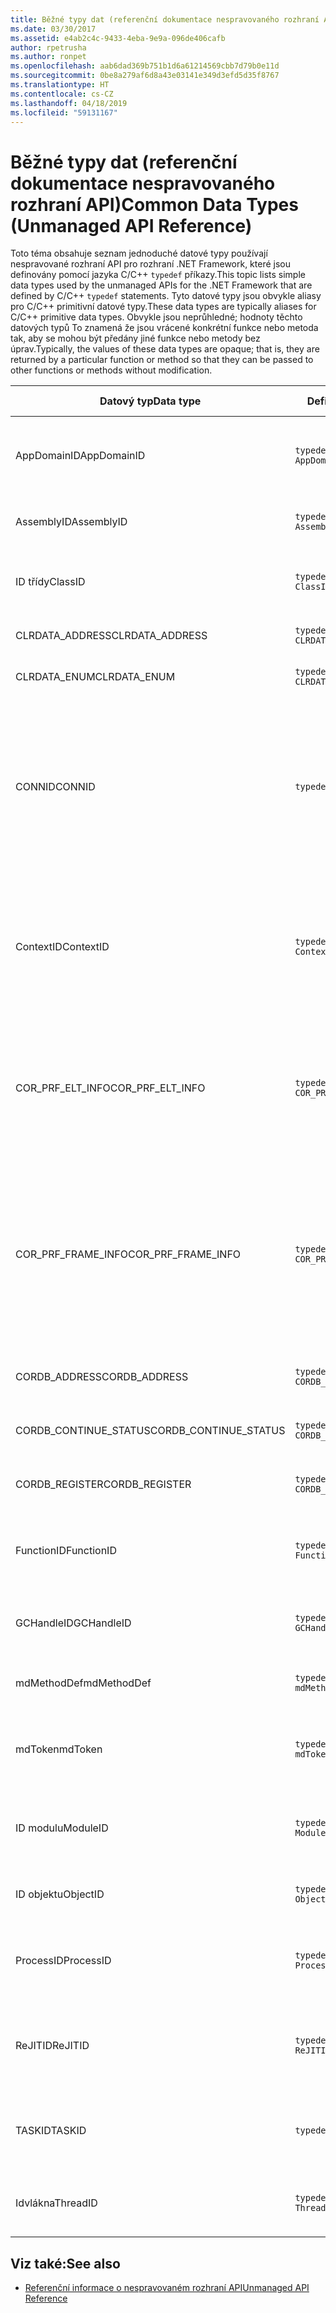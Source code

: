 ```yaml
---
title: Běžné typy dat (referenční dokumentace nespravovaného rozhraní API)
ms.date: 03/30/2017
ms.assetid: e4ab2c4c-9433-4eba-9e9a-096de406cafb
author: rpetrusha
ms.author: ronpet
ms.openlocfilehash: aab6dad369b751b1d6a61214569cbb7d79b0e11d
ms.sourcegitcommit: 0be8a279af6d8a43e03141e349d3efd5d35f8767
ms.translationtype: HT
ms.contentlocale: cs-CZ
ms.lasthandoff: 04/18/2019
ms.locfileid: "59131167"
---
```

# <a name="common-data-types-unmanaged-api-reference"></a><span data-ttu-id="5223f-102">Běžné typy dat (referenční dokumentace nespravovaného rozhraní API)</span><span class="sxs-lookup"><span data-stu-id="5223f-102">Common Data Types (Unmanaged API Reference)</span></span>
<span data-ttu-id="5223f-103">Toto téma obsahuje seznam jednoduché datové typy používají nespravované rozhraní API pro rozhraní .NET Framework, které jsou definovány pomocí jazyka C/C++ `typedef` příkazy.</span><span class="sxs-lookup"><span data-stu-id="5223f-103">This topic lists simple data types used by the unmanaged APIs for the .NET Framework that are defined by C/C++ `typedef` statements.</span></span> <span data-ttu-id="5223f-104">Tyto datové typy jsou obvykle aliasy pro C/C++ primitivní datové typy.</span><span class="sxs-lookup"><span data-stu-id="5223f-104">These data types are typically aliases for C/C++ primitive data types.</span></span> <span data-ttu-id="5223f-105">Obvykle jsou neprůhledné; hodnoty těchto datových typů To znamená že jsou vrácené konkrétní funkce nebo metoda tak, aby se mohou být předány jiné funkce nebo metody bez úprav.</span><span class="sxs-lookup"><span data-stu-id="5223f-105">Typically, the values of these data types are opaque; that is, they are returned by a particular function or method so that they can be passed to other functions or methods without modification.</span></span>  
  
|<span data-ttu-id="5223f-106">Datový typ</span><span class="sxs-lookup"><span data-stu-id="5223f-106">Data type</span></span>|<span data-ttu-id="5223f-107">Definice</span><span class="sxs-lookup"><span data-stu-id="5223f-107">Definition</span></span>|<span data-ttu-id="5223f-108">Definované v</span><span class="sxs-lookup"><span data-stu-id="5223f-108">Defined in</span></span>|<span data-ttu-id="5223f-109">Popis</span><span class="sxs-lookup"><span data-stu-id="5223f-109">Description</span></span>|  
|---------------|----------------|----------------|-----------------|  
|<span data-ttu-id="5223f-110">AppDomainID</span><span class="sxs-lookup"><span data-stu-id="5223f-110">AppDomainID</span></span>|`typedef UINT_PTR AppDomainID;`|<span data-ttu-id="5223f-111">corprof.h</span><span class="sxs-lookup"><span data-stu-id="5223f-111">corprof.h</span></span>|<span data-ttu-id="5223f-112">Identifikátor domény aplikace.</span><span class="sxs-lookup"><span data-stu-id="5223f-112">The identifier of an application domain.</span></span>|  
|<span data-ttu-id="5223f-113">AssemblyID</span><span class="sxs-lookup"><span data-stu-id="5223f-113">AssemblyID</span></span>|`typedef UINT_PTR AssemblyID;`|<span data-ttu-id="5223f-114">corprof.h</span><span class="sxs-lookup"><span data-stu-id="5223f-114">corprof.h</span></span>|<span data-ttu-id="5223f-115">Identifikátor sestavení.</span><span class="sxs-lookup"><span data-stu-id="5223f-115">The identifier of an assembly.</span></span>|  
|<span data-ttu-id="5223f-116">ID třídy</span><span class="sxs-lookup"><span data-stu-id="5223f-116">ClassID</span></span>|`typedef UINT_PTR ClassID;`|<span data-ttu-id="5223f-117">corprof.h</span><span class="sxs-lookup"><span data-stu-id="5223f-117">corprof.h</span></span>|<span data-ttu-id="5223f-118">Identifikátor spravované třídy.</span><span class="sxs-lookup"><span data-stu-id="5223f-118">The identifier of a managed class.</span></span>|  
|<span data-ttu-id="5223f-119">CLRDATA_ADDRESS</span><span class="sxs-lookup"><span data-stu-id="5223f-119">CLRDATA_ADDRESS</span></span>|`typedef ULONG64 CLRDATA_ADDRESS;`|<span data-ttu-id="5223f-120">clrdata.h</span><span class="sxs-lookup"><span data-stu-id="5223f-120">clrdata.h</span></span>|<span data-ttu-id="5223f-121">Adresa paměti 64-bit.</span><span class="sxs-lookup"><span data-stu-id="5223f-121">A 64-bit memory address.</span></span>|
|<span data-ttu-id="5223f-122">CLRDATA_ENUM</span><span class="sxs-lookup"><span data-stu-id="5223f-122">CLRDATA_ENUM</span></span>|`typedef ULONG64 CLRDATA_ADDRESS;`|<span data-ttu-id="5223f-123">Není k dispozici</span><span class="sxs-lookup"><span data-stu-id="5223f-123">Not Available</span></span>|<span data-ttu-id="5223f-124">Adresa paměti 64-bit.</span><span class="sxs-lookup"><span data-stu-id="5223f-124">A 64-bit memory address.</span></span>|
|<span data-ttu-id="5223f-125">CONNID</span><span class="sxs-lookup"><span data-stu-id="5223f-125">CONNID</span></span>|`typedef DWORD CONNID;`|<span data-ttu-id="5223f-126">cordebug.h, mscoree.h</span><span class="sxs-lookup"><span data-stu-id="5223f-126">cordebug.h, mscoree.h</span></span>|<span data-ttu-id="5223f-127">Identifikátor připojení pro vlákno, které je připojený k instanci systému Microsoft SQL Server.</span><span class="sxs-lookup"><span data-stu-id="5223f-127">The connection identifier for a thread that is connected to an instance of Microsoft SQL Server.</span></span>|  
|<span data-ttu-id="5223f-128">ContextID</span><span class="sxs-lookup"><span data-stu-id="5223f-128">ContextID</span></span>|`typedef UINT_PTR ContextID;`|<span data-ttu-id="5223f-129">corprof.h</span><span class="sxs-lookup"><span data-stu-id="5223f-129">corprof.h</span></span>|<span data-ttu-id="5223f-130">Identifikátor kontext přidružený k konkrétní spravované vlákno.</span><span class="sxs-lookup"><span data-stu-id="5223f-130">The identifier of the context associated with a particular managed thread.</span></span>|  
|<span data-ttu-id="5223f-131">COR_PRF_ELT_INFO</span><span class="sxs-lookup"><span data-stu-id="5223f-131">COR_PRF_ELT_INFO</span></span>|`typedef UINT_PTR COR_PRF_ELT_INFO;`|<span data-ttu-id="5223f-132">corprof.h</span><span class="sxs-lookup"><span data-stu-id="5223f-132">corprof.h</span></span>|<span data-ttu-id="5223f-133">Neprůhledný popisovač, který představuje informace o konkrétní rámec zásobníku.</span><span class="sxs-lookup"><span data-stu-id="5223f-133">An opaque handle that represents information about a particular stack frame.</span></span>|  
|<span data-ttu-id="5223f-134">COR_PRF_FRAME_INFO</span><span class="sxs-lookup"><span data-stu-id="5223f-134">COR_PRF_FRAME_INFO</span></span>|`typedef UINT_PTR COR_PRF_FRAME_INFO;`|<span data-ttu-id="5223f-135">corprof.h</span><span class="sxs-lookup"><span data-stu-id="5223f-135">corprof.h</span></span>|<span data-ttu-id="5223f-136">Neprůhledné zpracovat, na kterou odkazuje na blok zásobníku.</span><span class="sxs-lookup"><span data-stu-id="5223f-136">An opaque handle that points to a stack frame.</span></span> <span data-ttu-id="5223f-137">Je platný pouze během zpětného volání, který je předán.</span><span class="sxs-lookup"><span data-stu-id="5223f-137">It is valid only during the callback to which it is passed.</span></span>|  
|<span data-ttu-id="5223f-138">CORDB_ADDRESS</span><span class="sxs-lookup"><span data-stu-id="5223f-138">CORDB_ADDRESS</span></span>|`typedef ULONG64 CORDB_ADDRESS;`|<span data-ttu-id="5223f-139">cordebug.h</span><span class="sxs-lookup"><span data-stu-id="5223f-139">cordebug.h</span></span>|<span data-ttu-id="5223f-140">Adresy v paměti.</span><span class="sxs-lookup"><span data-stu-id="5223f-140">An address in memory.</span></span>|  
|<span data-ttu-id="5223f-141">CORDB_CONTINUE_STATUS</span><span class="sxs-lookup"><span data-stu-id="5223f-141">CORDB_CONTINUE_STATUS</span></span>|`typedef DWORD CORDB_CONTINUE_STATUS;`|<span data-ttu-id="5223f-142">cordebug.h</span><span class="sxs-lookup"><span data-stu-id="5223f-142">cordebug.h</span></span>|<span data-ttu-id="5223f-143">Stav pokračování.</span><span class="sxs-lookup"><span data-stu-id="5223f-143">The continuation status.</span></span>|  
|<span data-ttu-id="5223f-144">CORDB_REGISTER</span><span class="sxs-lookup"><span data-stu-id="5223f-144">CORDB_REGISTER</span></span>|`typedef ULONG64 CORDB_REGISTER;`|<span data-ttu-id="5223f-145">cordebug.h</span><span class="sxs-lookup"><span data-stu-id="5223f-145">cordebug.h</span></span>|<span data-ttu-id="5223f-146">Hodnota registru procesoru.</span><span class="sxs-lookup"><span data-stu-id="5223f-146">The value of a CPU register.</span></span>|
|<span data-ttu-id="5223f-147">FunctionID</span><span class="sxs-lookup"><span data-stu-id="5223f-147">FunctionID</span></span>|`typedef UINT_PTR FunctionID;`|<span data-ttu-id="5223f-148">corprof.h</span><span class="sxs-lookup"><span data-stu-id="5223f-148">corprof.h</span></span>|<span data-ttu-id="5223f-149">Identifikátor funkce nebo metody.</span><span class="sxs-lookup"><span data-stu-id="5223f-149">The identifier of a function or method.</span></span>|  
|<span data-ttu-id="5223f-150">GCHandleID</span><span class="sxs-lookup"><span data-stu-id="5223f-150">GCHandleID</span></span>|`typedef UINT_PTR GCHandleID;`|<span data-ttu-id="5223f-151">corprof.h</span><span class="sxs-lookup"><span data-stu-id="5223f-151">corprof.h</span></span>|<span data-ttu-id="5223f-152">Popisovač kolekce uvolnění paměti.</span><span class="sxs-lookup"><span data-stu-id="5223f-152">A garbage collection handle.</span></span>|  
|<span data-ttu-id="5223f-153">mdMethodDef</span><span class="sxs-lookup"><span data-stu-id="5223f-153">mdMethodDef</span></span>|`typedef mdToken mdMethodDef;`|<span data-ttu-id="5223f-154">cordebug.h</span><span class="sxs-lookup"><span data-stu-id="5223f-154">cordebug.h</span></span>|<span data-ttu-id="5223f-155">Token definice metody.</span><span class="sxs-lookup"><span data-stu-id="5223f-155">A method definition token.</span></span>|
|<span data-ttu-id="5223f-156">mdToken</span><span class="sxs-lookup"><span data-stu-id="5223f-156">mdToken</span></span>|`typedef UINT32 mdToken;`|<span data-ttu-id="5223f-157">corprof.h</span><span class="sxs-lookup"><span data-stu-id="5223f-157">corprof.h</span></span>|<span data-ttu-id="5223f-158">Token metadat (řádek v tabulce metadata).</span><span class="sxs-lookup"><span data-stu-id="5223f-158">A metadata token (a row in a metadata table).</span></span>|  
|<span data-ttu-id="5223f-159">ID modulu</span><span class="sxs-lookup"><span data-stu-id="5223f-159">ModuleID</span></span>|`typedef UINT_PTR ModuleID;`|<span data-ttu-id="5223f-160">corprof.h</span><span class="sxs-lookup"><span data-stu-id="5223f-160">corprof.h</span></span>|<span data-ttu-id="5223f-161">Identifikátor modulu sestavení.</span><span class="sxs-lookup"><span data-stu-id="5223f-161">The identifier of an assembly module.</span></span>|  
|<span data-ttu-id="5223f-162">ID objektu</span><span class="sxs-lookup"><span data-stu-id="5223f-162">ObjectID</span></span>|`typedef UINT_PTR ObjectID;`|<span data-ttu-id="5223f-163">corprof.h</span><span class="sxs-lookup"><span data-stu-id="5223f-163">corprof.h</span></span>|<span data-ttu-id="5223f-164">Identifikátor objektu.</span><span class="sxs-lookup"><span data-stu-id="5223f-164">The identifier of an object.</span></span>|  
|<span data-ttu-id="5223f-165">ProcessID</span><span class="sxs-lookup"><span data-stu-id="5223f-165">ProcessID</span></span>|`typedef UINT_PTR ProcessID;`|<span data-ttu-id="5223f-166">corprof.h</span><span class="sxs-lookup"><span data-stu-id="5223f-166">corprof.h</span></span>|<span data-ttu-id="5223f-167">Identifikátor spravovaného procesu.</span><span class="sxs-lookup"><span data-stu-id="5223f-167">The identifier of a managed process.</span></span>|  
|<span data-ttu-id="5223f-168">ReJITID</span><span class="sxs-lookup"><span data-stu-id="5223f-168">ReJITID</span></span>|`typedef UINT_PTR ReJITID;`|<span data-ttu-id="5223f-169">corprof.h</span><span class="sxs-lookup"><span data-stu-id="5223f-169">corprof.h</span></span>|<span data-ttu-id="5223f-170">Identifikátor funkce zpracovaných kompilátorem JIT.</span><span class="sxs-lookup"><span data-stu-id="5223f-170">The identifier of a jitted function.</span></span>|  
|<span data-ttu-id="5223f-171">TASKID</span><span class="sxs-lookup"><span data-stu-id="5223f-171">TASKID</span></span>|`typedef UINT64 TASKID;`|<span data-ttu-id="5223f-172">cordebug.h, mscoree.h</span><span class="sxs-lookup"><span data-stu-id="5223f-172">cordebug.h, mscoree.h</span></span>|<span data-ttu-id="5223f-173">Identifikátor [iclrtask –](../../../docs/framework/unmanaged-api/hosting/iclrtask-interface.md) instance.</span><span class="sxs-lookup"><span data-stu-id="5223f-173">The identifier of an [ICLRTask](../../../docs/framework/unmanaged-api/hosting/iclrtask-interface.md) instance.</span></span>|  
|<span data-ttu-id="5223f-174">Idvlákna</span><span class="sxs-lookup"><span data-stu-id="5223f-174">ThreadID</span></span>|`typedef UINT_PTR ThreadID;`|<span data-ttu-id="5223f-175">corprof.h</span><span class="sxs-lookup"><span data-stu-id="5223f-175">corprof.h</span></span>|<span data-ttu-id="5223f-176">Identifikátor spravované vlákno.</span><span class="sxs-lookup"><span data-stu-id="5223f-176">The identifier of a managed thread.</span></span>|  
  
## <a name="see-also"></a><span data-ttu-id="5223f-177">Viz také:</span><span class="sxs-lookup"><span data-stu-id="5223f-177">See also</span></span>

- [<span data-ttu-id="5223f-178">Referenční informace o nespravovaném rozhraní API</span><span class="sxs-lookup"><span data-stu-id="5223f-178">Unmanaged API Reference</span></span>](../../../docs/framework/unmanaged-api/index.md)

